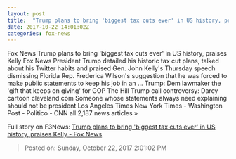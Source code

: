 ```yaml
---
layout: post
title:  "Trump plans to bring 'biggest tax cuts ever' in US history, praises Kelly - Fox News"
date: 2017-10-22 14:01:02Z
categories: fox-news
---
```


Fox News Trump plans to bring 'biggest tax cuts ever' in US history, praises Kelly Fox News President Trump detailed his historic tax cut plans, talked about his Twitter habits and praised Gen. John Kelly's Thursday speech dismissing Florida Rep. Frederica Wilson's suggestion that he was forced to make public statements to keep his job in an ... Trump: Dem lawmaker the 'gift that keeps on giving' for GOP The Hill Trump call controversy: Darcy cartoon cleveland.com Someone whose statements always need explaining should not be president Los Angeles Times New York Times - Washington Post - Politico - CNN all 2,187 news articles »


Full story on F3News: [Trump plans to bring 'biggest tax cuts ever' in US history, praises Kelly - Fox News](http://www.f3nws.com/n/EMQAYG)

> Posted on: Sunday, October 22, 2017 2:01:02 PM
